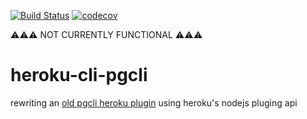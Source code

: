 [![Build Status](https://travis-ci.org/lynncyrin/heroku-cli-pgcli.svg?branch=master)](https://travis-ci.org/lynncyrin/heroku-cli-pgcli)
[![codecov](https://codecov.io/gh/heroku/heroku-cli-hello-world/branch/master/graph/badge.svg)](https://codecov.io/gh/heroku/heroku-cli-hello-world)

⚠⚠⚠ NOT CURRENTLY FUNCTIONAL ⚠⚠⚠

# heroku-cli-pgcli

rewriting an [old pgcli heroku plugin](https://github.com/chrisanderton/heroku-pg-pgcli) using heroku's nodejs pluging api
